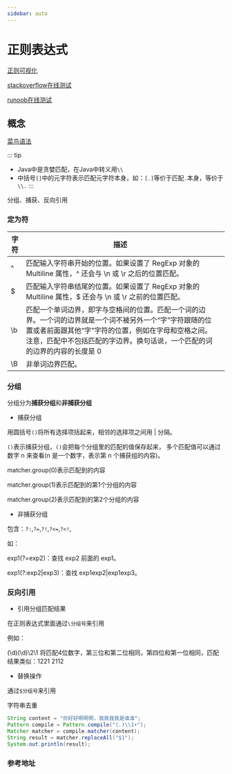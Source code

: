 ```yaml
---
sidebar: auto
---
```

# 正则表达式

[正则可视化](https://jex.im/regulex/#!flags=&re=%5E(a%7Cb)*%3F%24)

[stackoverflow在线测试](http://stackoverflow.org.cn/regex/)

[runoob在线测试](https://c.runoob.com/front-end/854/)

## 概念

[菜鸟语法](https://www.runoob.com/regexp/regexp-syntax.html)

::: tip

- Java中是贪婪匹配，在Java中转义用`\\`
- 中括号`[]`中的元字符表示匹配元字符本身，如：`[.]`等价于匹配`.`本身，等价于`\\.`
  :::

分组、捕获、反向引用

### 定为符

| 字符 | 描述                                                                                                                         |   |
|----|----------------------------------------------------------------------------------------------------------------------------|---|
| ^  | 匹配输入字符串开始的位置。如果设置了 RegExp 对象的 Multiline 属性，^ 还会与 \n 或 \r 之后的位置匹配。                                                          |   |
| $  | 匹配输入字符串结尾的位置。如果设置了 RegExp 对象的 Multiline 属性，$ 还会与 \n 或 \r 之前的位置匹配。                                                          |   |
| \b | 匹配一个单词边界，即字与空格间的位置。匹配一个词的边界。一个词的边界就是一个词不被另外一个“字”字符跟随的位置或者前面跟其他“字”字符的位置，例如在字母和空格之间。注意，匹配中不包括匹配的字边界。换句话说，一个匹配的词的边界的内容的长度是 0	 |   |
| \B | 非单词边界匹配。                                                                                                                   |   |

### 分组

分组分为**捕获分组**和**非捕获分组**

- 捕获分组

用圆括号`()`将所有选择项括起来，相邻的选择项之间用 | 分隔。

`()`表示捕获分组，`()`会把每个分组里的匹配的值保存起来， 多个匹配值可以通过数字 n 来查看(n 是一个数字，表示第 n
个捕获组的内容)。

matcher.group(0)表示匹配到的内容

matcher.group(1)表示匹配到的第1个分组的内容

matcher.group(2)表示匹配到的第2个分组的内容

- 非捕获分组

包含：`?:`,`?=`,`?!`,`?<=`,`?<!`,

如：

exp1(?=exp2)：查找 exp2 前面的 exp1。

exp1(?:exp2|exp3)：查找 exp1exp2|exp1exp3。

### 反向引用

- 引用分组匹配结果

在正则表达式里面通过`\分组号`来引用

例如：

(\d)(\d)\2\1 将匹配4位数字，第三位和第二位相同，第四位和第一位相同，匹配结果类似：1221 2112

- 替换操作

通过`$分组号`来引用

字符串去重
```java
String content = "你好好啊啊啊，我我我我是谁谁";
Pattern compile = Pattern.compile("(.)\\1+");
Matcher matcher = compile.matcher(content);
String result = matcher.replaceAll("$1");
System.out.println(result);
```

### 参考地址

